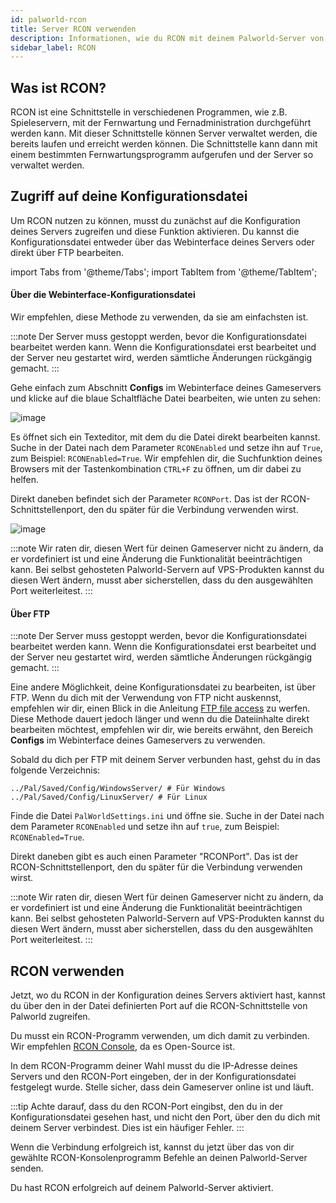 ```yaml
---
id: palworld-rcon
title: Server RCON verwenden
description: Informationen, wie du RCON mit deinem Palworld-Server von ZAP-Hosting verwendest, um deinen Server zu verwalten - ZAP-Hosting.com Dokumentation
sidebar_label: RCON
---
```


## Was ist RCON?

RCON ist eine Schnittstelle in verschiedenen Programmen, wie z.B. Spieleservern, mit der Fernwartung und Fernadministration durchgeführt werden kann. Mit dieser Schnittstelle können Server verwaltet werden, die bereits laufen und erreicht werden können. Die Schnittstelle kann dann mit einem bestimmten Fernwartungsprogramm aufgerufen und der Server so verwaltet werden.

## Zugriff auf deine Konfigurationsdatei

Um RCON nutzen zu können, musst du zunächst auf die Konfiguration deines Servers zugreifen und diese Funktion aktivieren. Du kannst die Konfigurationsdatei entweder über das Webinterface deines Servers oder direkt über FTP bearbeiten.

import Tabs from '@theme/Tabs';
import TabItem from '@theme/TabItem';

<Tabs>
<TabItem value="configs" label="Über die WI-Konfigurationsdatei">

#### Über die Webinterface-Konfigurationsdatei

Wir empfehlen, diese Methode zu verwenden, da sie am einfachsten ist. 

:::note
Der Server muss gestoppt werden, bevor die Konfigurationsdatei bearbeitet werden kann. Wenn die Konfigurationsdatei erst bearbeitet und der Server neu gestartet wird, werden sämtliche Änderungen rückgängig gemacht.
:::

Gehe einfach zum Abschnitt **Configs** im Webinterface deines Gameservers und klicke auf die blaue Schaltfläche Datei bearbeiten, wie unten zu sehen:

![image](https://github.com/zaphosting/docs/assets/42719082/53c8acad-7347-4c3e-85bf-5ae0ad423fc6)

Es öffnet sich ein Texteditor, mit dem du die Datei direkt bearbeiten kannst. Suche in der Datei nach dem Parameter `RCONEnabled` und setze ihn auf `True`, zum Beispiel: `RCONEnabled=True`. Wir empfehlen dir, die Suchfunktion deines Browsers mit der Tastenkombination `CTRL+F` zu öffnen, um dir dabei zu helfen.

Direkt daneben befindet sich der Parameter `RCONPort`. Das ist der RCON-Schnittstellenport, den du später für die Verbindung verwenden wirst.

![image](https://github.com/zaphosting/docs/assets/42719082/40dbb8ae-a75d-47b9-96d5-3af0519b62ac)

:::note
Wir raten dir, diesen Wert für deinen Gameserver nicht zu ändern, da er vordefiniert ist und eine Änderung die Funktionalität beeinträchtigen kann. Bei selbst gehosteten Palworld-Servern auf VPS-Produkten kannst du diesen Wert ändern, musst aber sicherstellen, dass du den ausgewählten Port weiterleitest.
:::

</TabItem>

<TabItem value="ftp" label="Via FTP">

#### Über FTP

:::note
Der Server muss gestoppt werden, bevor die Konfigurationsdatei bearbeitet werden kann. Wenn die Konfigurationsdatei erst bearbeitet und der Server neu gestartet wird, werden sämtliche Änderungen rückgängig gemacht.
:::

Eine andere Möglichkeit, deine Konfigurationsdatei zu bearbeiten, ist über FTP. Wenn du dich mit der Verwendung von FTP nicht auskennst, empfehlen wir dir, einen Blick in die Anleitung [FTP file access](gameserver-ftpaccess.md) zu werfen. Diese Methode dauert jedoch länger und wenn du die Dateiinhalte direkt bearbeiten möchtest, empfehlen wir dir, wie bereits erwähnt, den Bereich **Configs** im Webinterface deines Gameservers zu verwenden.

Sobald du dich per FTP mit deinem Server verbunden hast, gehst du in das folgende Verzeichnis:
```
../Pal/Saved/Config/WindowsServer/ # Für Windows
../Pal/Saved/Config/LinuxServer/ # Für Linux
```

Finde die Datei `PalWorldSettings.ini` und öffne sie. Suche in der Datei nach dem Parameter `RCONEnabled` und setze ihn auf `true`, zum Beispiel: `RCONEnabled=True`.

Direkt daneben gibt es auch einen Parameter "RCONPort". Das ist der RCON-Schnittstellenport, den du später für die Verbindung verwenden wirst.

:::note
Wir raten dir, diesen Wert für deinen Gameserver nicht zu ändern, da er vordefiniert ist und eine Änderung die Funktionalität beeinträchtigen kann. Bei selbst gehosteten Palworld-Servern auf VPS-Produkten kannst du diesen Wert ändern, musst aber sicherstellen, dass du den ausgewählten Port weiterleitest.
:::

</TabItem>
</Tabs>

## RCON verwenden

Jetzt, wo du RCON in der Konfiguration deines Servers aktiviert hast, kannst du über den in der Datei definierten Port auf die RCON-Schnittstelle von Palworld zugreifen.

Du musst ein RCON-Programm verwenden, um dich damit zu verbinden. Wir empfehlen [RCON Console](https://sourceforge.net/projects/rconconsole/), da es Open-Source ist.

In dem RCON-Programm deiner Wahl musst du die IP-Adresse deines Servers und den RCON-Port eingeben, der in der Konfigurationsdatei festgelegt wurde. Stelle sicher, dass dein Gameserver online ist und läuft.

:::tip
Achte darauf, dass du den RCON-Port eingibst, den du in der Konfigurationsdatei gesehen hast, und nicht den Port, über den du dich mit deinem Server verbindest. Dies ist ein häufiger Fehler.
:::

Wenn die Verbindung erfolgreich ist, kannst du jetzt über das von dir gewählte RCON-Konsolenprogramm Befehle an deinen Palworld-Server senden. 

Du hast RCON erfolgreich auf deinem Palworld-Server aktiviert.